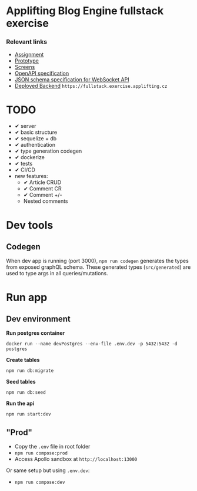 # Applifting Blog Engine fullstack exercise

### Relevant links

- [Assignment](https://github.com/Applifting/fullstack-exercise/blob/master/assignment.md)
- [Prototype](https://www.figma.com/proto/VagZOrr3TjTAxGCpCUTSrO/Applifting-%7C-Full-Stack-Cvi%C4%8Den%C3%AD?node-id=2%3A3&viewport=148%2C245%2C0.12103988230228424&scaling=min-zoom)
- [Screens](https://www.figma.com/file/VagZOrr3TjTAxGCpCUTSrO/Applifting-|-Full-Stack-Cvičení)
- [OpenAPI specification](https://github.com/Applifting/fullstack-exercise/blob/master/api.yml)
- [JSON schema specification for WebSocket API](https://github.com/Applifting/fullstack-exercise/blob/master/ws.json)
- [Deployed Backend](https://fullstack.exercise.applifting.cz) `https://fullstack.exercise.applifting.cz`

# TODO

- ✔ server
- ✔ basic structure
- ✔ sequelize + db
- ✔ authentication
- ✔ type generation codegen
- ✔ dockerize
- ✔ tests
- ✔ CI/CD
- new features:
  - ✔ Article CRUD
  - ✔ Comment CR
  - ✔ Comment +/-
  - Nested comments

# Dev tools

## Codegen

When dev app is running (port 3000), `npm run codegen` generates the types from exposed graphQL schema. 
These generated types (`src/generated`) are used to type args in all queries/mutations. 

# Run app

## Dev environment

**Run postgres container**

`docker run --name devPostgres --env-file .env.dev -p 5432:5432 -d postgres`

**Create tables**

`npm run db:migrate`

**Seed tables**

`npm run db:seed`

**Run the api**

`npm run start:dev`

## "Prod"

- Copy the `.env` file in root folder
- `npm run compose:prod`
- Access Apollo sandbox at `http://localhost:13000`

Or same setup but using `.env.dev`:
- `npm run compose:dev`